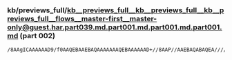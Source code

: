 ### kb/previews_full/kb__previews_full__kb__previews_full__kb__previews_full__flows__master-first__master-only@guest.har.part039.md.part001.md.part001.md.part001.md (part 002)

```md
/8AAgICAAAAAAD9/f0AAQEBAAEBAQAAAAAAAQEBAAAAAAD+//8AAP//AAEBAQABAQEA////AAEAAAAA//8A/v//AAEAAAD+//4AAwMDAAICAgD+/v4A/Pz9AAMCAwADAgEA////AAAAAAD///8A/P39AA
```

```
